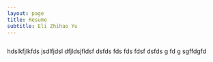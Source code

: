 ```yaml
---
layout: page
title: Resume
subtitle: Eli Zhihao Yu
---
```


<img data-src="/img/aboutme/shanghai.png" class = "lazyload" />

hdslkfjlkfds
jsdlfjdsl
dfjldsjfldsf
dsfds
fds
fds
fdsf
dsfds
g
fd
g
sgffdgfd